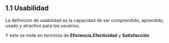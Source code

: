 ## 1.1 Usabilidad
La definicion de usabilidad es la capacidad de ser comprendido, aprendido, usado y atractivo para los usuarios.

Y este se mide en terminos de **Eficiencia**,**Efectividad** y **Satisfacción**.
